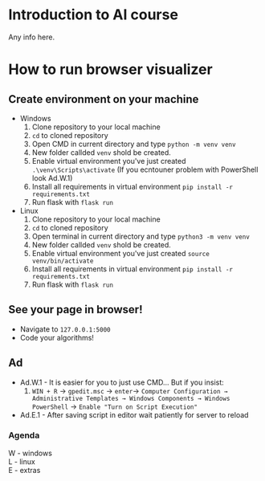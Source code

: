 # Introduction to AI course

Any info here.

# How to run browser visualizer
## Create environment on your machine

* Windows
    1. Clone repository to your local machine
    1. `cd` to cloned repository
    1. Open CMD in current directory and type `python -m venv venv`
    1. New folder callded `venv` shold be created.
    1. Enable virtual environment you've just created `.\venv\Scripts\activate` (If you ecntouner problem with PowerShell look Ad.W.1)
    1. Install all requirements in virtual environment `pip install -r requirements.txt`
    1. Run flask with `flask run`
* Linux
    1. Clone repository to your local machine
    1. `cd` to cloned repository
    1. Open terminal in current directory and type `python3 -m venv venv`
    1. New folder callded `venv` shold be created.
    1. Enable virtual environment you've just created `source venv/bin/activate`
    1. Install all requirements in virtual environment `pip install -r requirements.txt`
    1. Run flask with `flask run`

## See your page in browser!
* Navigate to `127.0.0.1:5000`
* Code your algorithms!

## Ad
* Ad.W.1 - It is easier for you to just use CMD... But if you insist:
    1. `WIN + R` → `gpedit.msc` → `enter`→ `Computer Configuration → Administrative Templates → Windows Components → Windows PowerShell` → `Enable "Turn on Script Execution"`
* Ad.E.1 - After saving script in editor wait patiently for server to reload



### Agenda
W - windows  
L - linux  
E - extras  